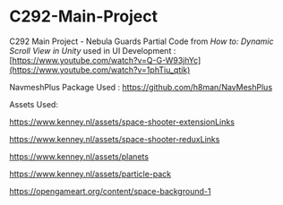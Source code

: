 # C292-Main-Project
C292 Main Project - Nebula Guards
Partial Code from *How to: Dynamic Scroll View in Unity* used in UI Development : [https://www.youtube.com/watch?v=Q-G-W93jhYc](https://www.youtube.com/watch?v=1phTiu_qtik)

NavmeshPlus Package Used : https://github.com/h8man/NavMeshPlus


Assets Used:

https://www.kenney.nl/assets/space-shooter-extensionLinks 

https://www.kenney.nl/assets/space-shooter-reduxLinks 

https://www.kenney.nl/assets/planets

https://www.kenney.nl/assets/particle-pack

https://opengameart.org/content/space-background-1
